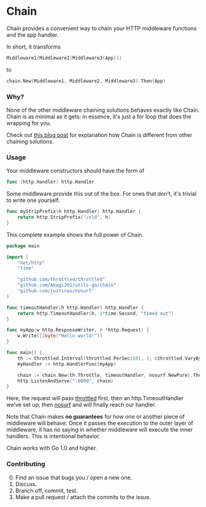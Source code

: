 # Chain

Chain provides a convenient way to chain 
your HTTP middleware functions and the app handler.

In short, it transforms

```go
Middleware1(Middleware2(Middleware3(App)))
```

to

```go
chain.New(Middleware1, Middleware2, Middleware3).Then(App)
```

### Why?

None of the other middleware chaining solutions
behaves exactly like Chain.
Chain is as minimal as it gets:
in essence, it's just a for loop that does the wrapping for you.

Check out [this blog post](http://justinas.org/chain-painless-middleware-chaining-for-go/)
for explanation how Chain is different from other chaining solutions.

### Usage

Your middleware constructors should have the form of

```go
func (http.Handler) http.Handler
```

Some middleware provide this out of the box.
For ones that don't, it's trivial to write one yourself.

```go
func myStripPrefix(h http.Handler) http.Handler {
    return http.StripPrefix("/old", h)
}
```

This complete example shows the full power of Chain.

```go
package main

import (
    "net/http"
    "time"

    "github.com/throttled/throttled"
    "github.com/Akagi201/utils-go/chain"
    "github.com/justinas/nosurf"
)

func timeoutHandler(h http.Handler) http.Handler {
    return http.TimeoutHandler(h, 1*time.Second, "timed out")
}

func myApp(w http.ResponseWriter, r *http.Request) {
    w.Write([]byte("Hello world!"))
}

func main() {
    th := throttled.Interval(throttled.PerSec(10), 1, &throttled.VaryBy{Path: true}, 50)
    myHandler := http.HandlerFunc(myApp)

    chain := chain.New(th.Throttle, timeoutHandler, nosurf.NewPure).Then(myHandler)
    http.ListenAndServe(":8000", chain)
}
```

Here, the request will pass [throttled](https://github.com/PuerkitoBio/throttled) first,
then an http.TimeoutHandler we've set up,
then [nosurf](https://github.com/justinas/nosurf)
and will finally reach our handler.

Note that Chain makes **no guarantees** for
how one or another piece of  middleware will behave.
Once it passes the execution to the outer layer of middleware,
it has no saying in whether middleware will execute the inner handlers.
This is intentional behavior.

Chain works with Go 1.0 and higher.

### Contributing

0. Find an issue that bugs you / open a new one.
1. Discuss.
2. Branch off, commit, test.
3. Make a pull request / attach the commits to the issue.